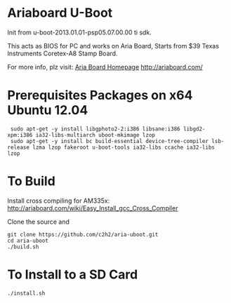 Ariaboard U-Boot
================

Init from u-boot-2013.01.01-psp05.07.00.00 ti sdk.

This acts as BIOS for PC and works on Aria Board, Starts from $39 Texas Instruments Coretex-A8 Stamp Board.

For more info, plz visit: [Aria Board Homepage](http://ariaboard.com/) http://ariaboard.com/

Prerequisites Packages on x64 Ubuntu 12.04
==========================================
     sudo apt-get -y install libgphoto2-2:i386 libsane:i386 libgd2-xpm:i386 ia32-libs-multiarch uboot-mkimage lzop
     sudo apt-get -y install bc build-essential device-tree-compiler lsb-release lzma lzop fakeroot u-boot-tools ia32-libs ccache ia32-libs lzop

To Build
========
Install cross compiling for AM335x: http://ariaboard.com/wiki/Easy_Install_gcc_Cross_Compiler

Clone the source and 

    git clone https://github.com/c2h2/aria-uboot.git
    cd aria-uboot    
    ./build.sh

To Install to a SD Card
=======================
    ./install.sh

